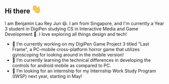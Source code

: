 ## Hi there <img src="https://raw.githubusercontent.com/ABSphreak/ABSphreak/master/gifs/Hi.gif" width="30px">


I am Benjamin Lau Rey Jun 😃. I am from Singapore, and I'm currently a Year 3 student in DigiPen studying CS in Interactive Media and Game Development 🏫. I love exploring all things design and tech!

- 🔭 I’m currently working on my DigiPen Game Project 3 titled "Last Frame", a PC-mobile cross-platform horror game that utilizes gyroscoping for looking around in the mobile version!
- 🌱 I’m currently learning the technical differences in developing the controls for android mobile as compared to PC.
- 👯 I’m looking for an internship for my Internship Work Study Program (IWSP) next year, starting in May!  
